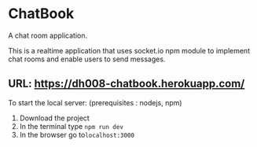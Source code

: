 # ChatBook
A chat room application.

This is a realtime application that uses socket.io npm module to implement chat rooms and enable users to send messages.
## URL: https://dh008-chatbook.herokuapp.com/

To start the local server:
(prerequisites : nodejs, npm)
1. Download the project
2. In the terminal type `npm run dev`
3. In the browser go to`localhost:3000`
